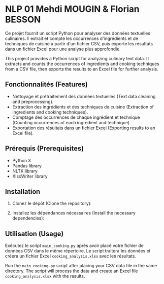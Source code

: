 
 # NLP 01  Mehdi MOUGIN & Florian BESSON 

Ce projet fournit un script Python pour analyser des données textuelles culinaires. Il extrait et compte les occurrences d'ingrédients et de techniques de cuisine à partir d'un fichier CSV, puis exporte les résultats dans un fichier Excel pour une analyse plus approfondie.

This project provides a Python script for analyzing culinary text data. It extracts and counts the occurrences of ingredients and cooking techniques from a CSV file, then exports the results to an Excel file for further analysis.

## Fonctionnalités (Features)

- Nettoyage et prétraitement des données textuelles (Text data cleaning and preprocessing).
- Extraction des ingrédients et des techniques de cuisine (Extraction of ingredients and cooking techniques).
- Comptage des occurrences de chaque ingrédient et technique (Counting occurrences of each ingredient and technique).
- Exportation des résultats dans un fichier Excel (Exporting results to an Excel file).

## Prérequis (Prerequisites)

- Python 3
- Pandas library
- NLTK library
- XlsxWriter library

## Installation

1. Clonez le dépôt (Clone the repository):

2. Installez les dépendances nécessaires (Install the necessary dependencies):

## Utilisation (Usage)

Exécutez le script `main_cooking.py` après avoir placé votre fichier de données CSV dans le même répertoire. Le script traitera les données et créera un fichier Excel `cooking_analysis.xlsx` avec les résultats.

Run the  `main_cooking.py` script after placing your CSV data file in the same directory. The script will process the data and create an Excel file `cooking_analysis.xlsx` with the results.

